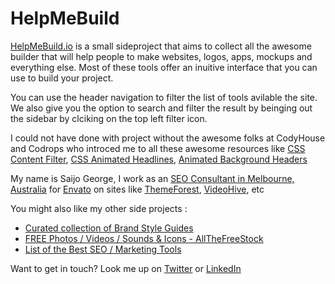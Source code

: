 # HelpMeBuild
[HelpMeBuild.io](helpmebuild.io) is a small sideproject that aims to collect all the awesome builder that will help people to make websites, logos, apps, mockups and everything else. Most of these tools offer an inuitive interface that you can use to build your project. 



You can use the header navigation to filter the list of tools avilable the site. We also give you the option to search and filter the result by beinging out the sidebar by clciking on the top left filter icon. 

I could not have done with project without the awesome folks at CodyHouse and Codrops who introced me to all these awesome resources like [CSS Content Filter](http://codyhouse.co/gem/content-filter/), [CSS Animated Headlines](http://codyhouse.co/gem/css-animated-headlines/), [Animated Background Headers](http://tympanus.net/codrops/2014/09/23/animated-background-headers/)

My name is Saijo George, I work as an [SEO Consultant in Melbourne, Australia](http://saijogeorge.com/) for [Envato](http://www.envato.com/) on sites like [ThemeForest](http://themeforest.net), [VideoHive](http://videohive.net), etc

You might also like my other side projects :
- [Curated collection of Brand Style Guides](http://saijogeorge.com/brand-style-guide-examples/)
- [FREE Photos / Videos / Sounds & Icons - AllTheFreeStock](http://allthefreestock.com)
- [List of the Best SEO / Marketing Tools](http://saijogeorge.com/best-marketing-tools/)

Want to get in touch? Look me up on [Twitter](https://twitter.com/Saijo_George) or [LinkedIn](https://au.linkedin.com/in/saijogeorge)
